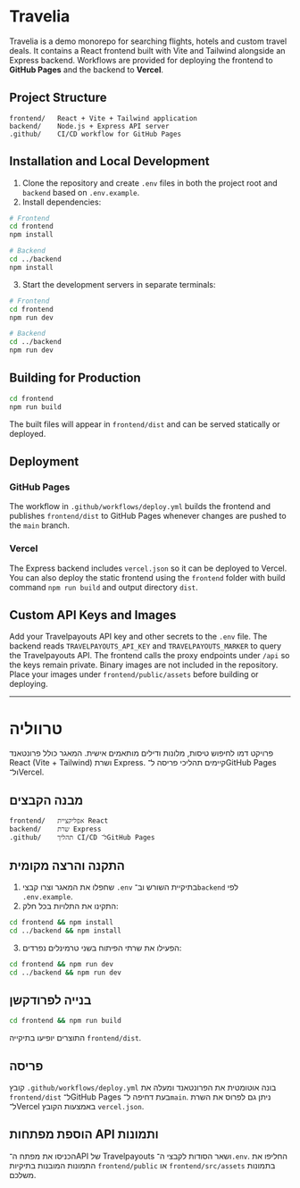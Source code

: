 # Travelia

Travelia is a demo monorepo for searching flights, hotels and custom travel deals. It contains a React frontend built with Vite and Tailwind alongside an Express backend. Workflows are provided for deploying the frontend to **GitHub Pages** and the backend to **Vercel**.

## Project Structure

```
frontend/   React + Vite + Tailwind application
backend/    Node.js + Express API server
.github/    CI/CD workflow for GitHub Pages
```

## Installation and Local Development

1. Clone the repository and create `.env` files in both the project root and `backend` based on `.env.example`.
2. Install dependencies:

```bash
# Frontend
cd frontend
npm install

# Backend
cd ../backend
npm install
```

3. Start the development servers in separate terminals:

```bash
# Frontend
cd frontend
npm run dev

# Backend
cd ../backend
npm run dev
```

## Building for Production

```bash
cd frontend
npm run build
```

The built files will appear in `frontend/dist` and can be served statically or deployed.

## Deployment

### GitHub Pages

The workflow in `.github/workflows/deploy.yml` builds the frontend and publishes `frontend/dist` to GitHub Pages whenever changes are pushed to the `main` branch.

### Vercel

The Express backend includes `vercel.json` so it can be deployed to Vercel. You can also deploy the static frontend using the `frontend` folder with build command `npm run build` and output directory `dist`.

## Custom API Keys and Images

Add your Travelpayouts API key and other secrets to the `.env` file. The backend reads `TRAVELPAYOUTS_API_KEY` and `TRAVELPAYOUTS_MARKER` to query the Travelpayouts API. The frontend calls the proxy endpoints under `/api` so the keys remain private. Binary images are not included in the repository. Place your images under `frontend/public/assets` before building or deploying.

---

# טרווליה

פרויקט דמו לחיפוש טיסות, מלונות ודילים מותאמים אישית. המאגר כולל פרונטאנד React (Vite + Tailwind) ושרת Express. קיימים תהליכי פריסה ל־GitHub Pages ול־Vercel.

## מבנה הקבצים

```
frontend/   אפליקציית React
backend/    שרת Express
.github/    תהליך CI/CD ל־GitHub Pages
```

## התקנה והרצה מקומית

1. שחפלו את המאגר וצרו קבצי `.env` בתיקיית השורש וב־`backend` לפי `.env.example`.
2. התקינו את התלויות בכל חלק:

```bash
cd frontend && npm install
cd ../backend && npm install
```

3. הפעילו את שרתי הפיתוח בשני טרמינלים נפרדים:

```bash
cd frontend && npm run dev
cd ../backend && npm run dev
```

## בנייה לפרודקשן

```bash
cd frontend && npm run build
```

התוצרים יופיעו בתיקייה `frontend/dist`.

## פריסה

קובץ `.github/workflows/deploy.yml` בונה אוטומטית את הפרונטאנד ומעלה את `frontend/dist` ל־GitHub Pages בעת דחיפה ל־`main`. ניתן גם לפרוס את השרת ל־Vercel באמצעות הקובץ `vercel.json`.

## הוספת מפתחות API ותמונות

הכניסו את מפתח ה־API של Travelpayouts ושאר הסודות לקבצי ה־`.env`. החליפו את התמונות המובנות בתיקיות `frontend/public` או `frontend/src/assets` בתמונות משלכם.
